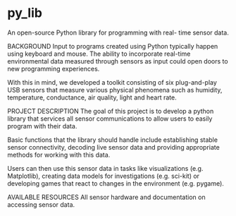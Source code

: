 # py_lib
An open-source Python library for programming with real- time sensor data. 



BACKGROUND 
Input to programs created using Python typically happen using keyboard and mouse. The ability to incorporate real-time
environmental data measured through sensors as input could open doors to new programming experiences.

With this in mind, we developed a toolkit consisting of six plug-and-play USB sensors that measure various physical
phenomena such as humidity, temperature, conductance, air quality, light and heart rate.



PROJECT DESCRIPTION
The goal of this project is to develop a python library that services all sensor communications to allow users to easily program
with their data.

Basic functions that the library should handle include establishing stable sensor connectivity, decoding live sensor data and
providing appropriate methods for working with this data.

Users can then use this sensor data in tasks like visualizations (e.g. Matplotlib), creating data models for investigations (e.g.
sci-kit) or developing games that react to changes in the environment (e.g. pygame).



AVAILABLE RESOURCES
All sensor hardware and documentation on accessing sensor data.